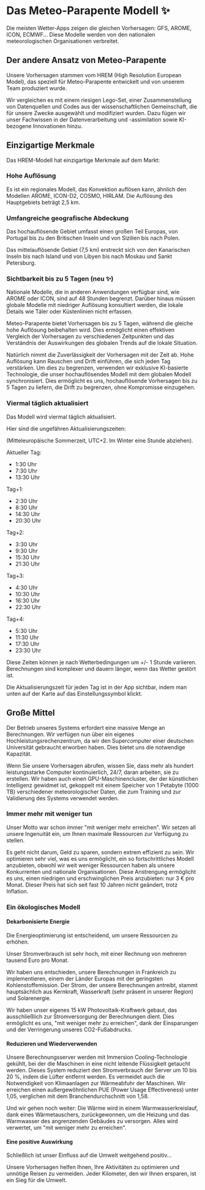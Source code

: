 # Das Meteo-Parapente Modell ✨

Die meisten Wetter-Apps zeigen die gleichen Vorhersagen: GFS, AROME, ICON, ECMWF... Diese Modelle werden von den nationalen meteorologischen Organisationen verbreitet.

## Der andere Ansatz von Meteo-Parapente

Unsere Vorhersagen stammen vom HREM (High Resolution European Model), das speziell für Meteo-Parapente entwickelt und von unserem Team produziert wurde.

Wir vergleichen es mit einem riesigen Lego-Set, einer Zusammenstellung von Datenquellen und Codes aus der wissenschaftlichen Gemeinschaft, die für unsere Zwecke ausgewählt und modifiziert wurden. Dazu fügen wir unser Fachwissen in der Datenverarbeitung und -assimilation sowie KI-bezogene Innovationen hinzu.

## Einzigartige Merkmale

Das HREM-Modell hat einzigartige Merkmale auf dem Markt:

### Hohe Auflösung

Es ist ein regionales Modell, das Konvektion auflösen kann, ähnlich den Modellen AROME, ICON-D2, COSMO, HIRLAM. Die Auflösung des Hauptgebiets beträgt 2,5 km.

### Umfangreiche geografische Abdeckung

Das hochauflösende Gebiet umfasst einen großen Teil Europas, von Portugal bis zu den Britischen Inseln und von Sizilien bis nach Polen.

Das mittelauflösende Gebiet (7,5 km) erstreckt sich von den Kanarischen Inseln bis nach Island und von Libyen bis nach Moskau und Sankt Petersburg.

### Sichtbarkeit bis zu 5 Tagen (neu ✨)

Nationale Modelle, die in anderen Anwendungen verfügbar sind, wie AROME oder ICON, sind auf 48 Stunden begrenzt. Darüber hinaus müssen globale Modelle mit niedriger Auflösung konsultiert werden, die lokale Details wie Täler oder Küstenlinien nicht erfassen.

Meteo-Parapente bietet Vorhersagen bis zu 5 Tagen, während die gleiche hohe Auflösung beibehalten wird. Dies ermöglicht einen effektiven Vergleich der Vorhersagen zu verschiedenen Zeitpunkten und das Verständnis der Auswirkungen des globalen Trends auf die lokale Situation.

Natürlich nimmt die Zuverlässigkeit der Vorhersagen mit der Zeit ab. Hohe Auflösung kann Rauschen und Drift einführen, die sich jeden Tag verstärken. Um dies zu begrenzen, verwenden wir exklusive KI-basierte Technologie, die unser hochauflösendes Modell mit dem globalen Modell synchronisiert. Dies ermöglicht es uns, hochauflösende Vorhersagen bis zu 5 Tagen zu liefern, die Drift zu begrenzen, ohne Kompromisse einzugehen.

### Viermal täglich aktualisiert

Das Modell wird viermal täglich aktualisiert.

Hier sind die ungefähren Aktualisierungszeiten:

(Mitteleuropäische Sommerzeit, UTC+2. Im Winter eine Stunde abziehen).

Aktueller Tag:

- 1:30 Uhr
- 7:30 Uhr
- 13:30 Uhr

Tag+1:

- 2:30 Uhr
- 8:30 Uhr
- 14:30 Uhr
- 20:30 Uhr

Tag+2:

- 3:30 Uhr
- 9:30 Uhr
- 15:30 Uhr
- 21:30 Uhr

Tag+3:

- 4:30 Uhr
- 10:30 Uhr
- 16:30 Uhr
- 22:30 Uhr

Tag+4:

- 5:30 Uhr
- 11:30 Uhr
- 17:30 Uhr
- 23:30 Uhr

Diese Zeiten können je nach Wetterbedingungen um +/- 1 Stunde variieren. Berechnungen sind komplexer und dauern länger, wenn das Wetter gestört ist.

Die Aktualisierungszeit für jeden Tag ist in der App sichtbar, indem man unten auf der Karte auf das Einstellungssymbol klickt.

## Große Mittel

Der Betrieb unseres Systems erfordert eine massive Menge an Berechnungen. Wir verfügen nun über ein eigenes Hochleistungsrechenzentrum, da wir den Supercomputer einer deutschen Universität gebraucht erworben haben.
Dies bietet uns die notwendige Kapazität.

Wenn Sie unsere Vorhersagen abrufen, wissen Sie, dass mehr als hundert leistungsstarke Computer kontinuierlich, 24/7, daran arbeiten, sie zu erstellen. Wir haben auch einen GPU-Maschinencluster, der der künstlichen Intelligenz gewidmet ist, gekoppelt mit einem Speicher von 1 Petabyte (1000 TB) verschiedener meteorologischer Daten, die zum Training und zur Validierung des Systems verwendet werden.

### Immer mehr mit weniger tun

Unser Motto war schon immer "mit weniger mehr erreichen". Wir setzen all unsere Ingenuität ein, um Ihnen maximale Ressourcen zur Verfügung zu stellen.

Es geht nicht darum, Geld zu sparen, sondern extrem effizient zu sein. Wir optimieren sehr viel, was es uns ermöglicht, ein so fortschrittliches Modell anzubieten, obwohl wir weit weniger Ressourcen haben als unsere Konkurrenten und nationale Organisationen. Diese Anstrengung ermöglicht es uns, einen niedrigen und erschwinglichen Preis anzubieten: nur 3 € pro Monat. Dieser Preis hat sich seit fast 10 Jahren nicht geändert, trotz Inflation.

### Ein ökologisches Modell

#### Dekarbonisierte Energie

Die Energieoptimierung ist entscheidend, um unsere Ressourcen zu erhöhen.

Unser Stromverbrauch ist sehr hoch, mit einer Rechnung von mehreren tausend Euro pro Monat.

Wir haben uns entschieden, unsere Berechnungen in Frankreich zu implementieren, einem der Länder Europas mit der geringsten Kohlenstoffemission. Der Strom, der unsere Berechnungen antreibt, stammt hauptsächlich aus Kernkraft, Wasserkraft (sehr präsent in unserer Region) und Solarenergie.

Wir haben unser eigenes 15 kW Photovoltaik-Kraftwerk gebaut, das ausschließlich zur Stromversorgung der Berechnungen dient. Dies ermöglicht es uns, "mit weniger mehr zu erreichen", dank der Einsparungen und der Verringerung unseres CO2-Fußabdrucks.

#### Reduzieren und Wiederverwenden

Unsere Berechnungsserver werden mit Immersion Cooling-Technologie gekühlt, bei der die Maschinen in eine nicht leitende Flüssigkeit getaucht werden. Dieses System reduziert den Stromverbrauch der Server um 10 bis 20 %, indem die Lüfter entfernt werden. Es vermeidet auch die Notwendigkeit von Klimaanlagen zur Wärmeabfuhr der Maschinen. Wir erreichen einen außergewöhnlichen PUE (Power Usage Effectiveness) unter 1,05, verglichen mit dem Branchendurchschnitt von 1,58.

Und wir gehen noch weiter: Die Wärme wird in einem Warmwasserkreislauf, dank eines Wärmetauschers, zurückgewonnen, um die Heizung und das Warmwasser des angrenzenden Gebäudes zu versorgen. Alles wird verwertet, um "mit weniger mehr zu erreichen".

#### Eine positive Auswirkung

Schließlich ist unser Einfluss auf die Umwelt weitgehend positiv...

Unsere Vorhersagen helfen Ihnen, Ihre Aktivitäten zu optimieren und unnötige Reisen zu vermeiden. Jeder Kilometer, den wir Ihnen ersparen, ist ein Sieg für die Umwelt.
